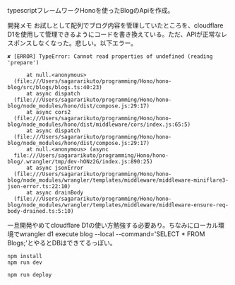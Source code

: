 typescriptフレームワークHonoを使ったBlogのApiを作成。

開発メモ
お試しとして配列でブログ内容を管理していたところを、cloudflare D1を使用して管理できるようにコードを書き換えている。ただ、APIが正常なレスポンスしなくなった。悲しい。以下エラー。

```
✘ [ERROR] TypeError: Cannot read properties of undefined (reading 'prepare')

      at null.<anonymous>
  (file:///Users/sagararikuto/programming/Hono/hono-blog/src/blogs/blogs.ts:40:23)
      at async dispatch
  (file:///Users/sagararikuto/programming/Hono/hono-blog/node_modules/hono/dist/compose.js:29:17)
      at async cors2
  (file:///Users/sagararikuto/programming/Hono/hono-blog/node_modules/hono/dist/middleware/cors/index.js:65:5)
      at async dispatch
  (file:///Users/sagararikuto/programming/Hono/hono-blog/node_modules/hono/dist/compose.js:29:17)
      at null.<anonymous> (async
  file:///Users/sagararikuto/programming/Hono/hono-blog/.wrangler/tmp/dev-hONz2G/index.js:890:25)
      at async jsonError
  (file:///Users/sagararikuto/programming/Hono/hono-blog/node_modules/wrangler/templates/middleware/middleware-miniflare3-json-error.ts:22:10)
      at async drainBody
  (file:///Users/sagararikuto/programming/Hono/hono-blog/node_modules/wrangler/templates/middleware/middleware-ensure-req-body-drained.ts:5:10)

```

一旦開発やめてcloudflare D1の使い方勉強する必要あり。ちなみにローカル環境でwrangler d1 execute blog --local --command='SELECT * FROM Blogs;'とやるとDBはできてるっぽい。

```
npm install
npm run dev
```

```
npm run deploy
```
